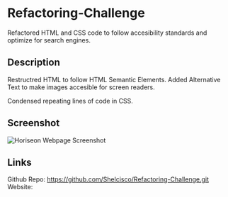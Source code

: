 # Refactoring-Challenge
Refactored HTML and CSS code to follow accesibility standards and optimize for search engines.

## Description

Restructred HTML to follow HTML Semantic Elements. Added Alternative Text to make images accesible for screen readers. 

Condensed repeating lines of code in CSS.

## Screenshot

<img src="./assets/images/127.0.0.1_5500_index.html (2).png" alt="Horiseon Webpage Screenshot" />

## Links

Github Repo: https://github.com/Shelcisco/Refactoring-Challenge.git
Website: 




